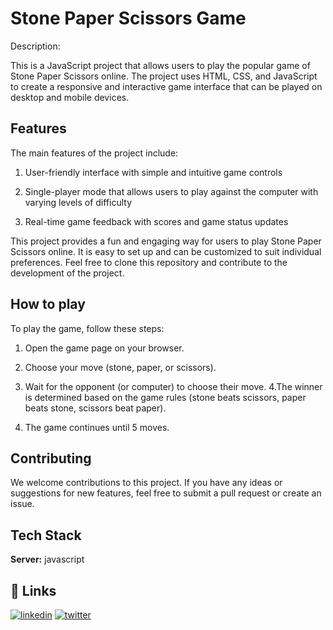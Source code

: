 
# Stone Paper Scissors Game

Description:

This is a JavaScript project that allows users to play the popular game of Stone Paper Scissors online. The project uses HTML, CSS, and JavaScript to create a responsive and interactive game interface that can be played on desktop and mobile devices.


## Features

The main features of the project include:

1. User-friendly interface with simple and intuitive game controls

2. Single-player mode that allows users to play against the computer with varying levels of difficulty

3. Real-time game feedback with scores and game status updates

This project provides a fun and engaging way for users to play Stone Paper Scissors online. It is easy to set up and can be customized to suit individual preferences. Feel free to clone this repository and contribute to the development of the project.
## How to play
To play the game, follow these steps:

1. Open the game page on your browser.

2. Choose your move (stone, paper, or scissors).
3. Wait for the opponent (or computer) to choose their move.
4.The winner is determined based on the game rules (stone beats scissors, paper beats stone, scissors beat paper).
5. The game continues until 5 moves.
## Contributing

We welcome contributions to this project. If you have any ideas or suggestions for new features, feel free to submit a pull request or create an issue.

## Tech Stack



**Server:** javascript



## 🔗 Links

[![linkedin](https://img.shields.io/badge/linkedin-0A66C2?style=for-the-badge&logo=linkedin&logoColor=white)](https://www.linkedin.com/in/himanshu-gupta-4a5942201/)
[![twitter](https://img.shields.io/badge/twitter-1DA1F2?style=for-the-badge&logo=twitter&logoColor=white)](https://twitter.com/himanshu4030)

